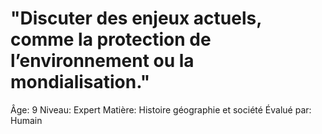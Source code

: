 # "Discuter des enjeux actuels, comme la protection de l’environnement ou la mondialisation."

Âge: 9
Niveau: Expert
Matière: Histoire géographie et société
Évalué par: Humain